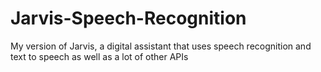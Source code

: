 # Jarvis-Speech-Recognition
My version of Jarvis, a digital assistant that uses speech recognition and text to speech as well as a lot of other APIs
